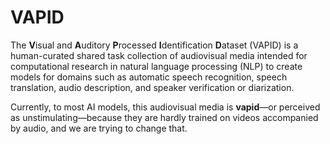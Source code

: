 # VAPID
The **V**isual and **A**uditory **P**rocessed **I**dentification **D**ataset (VAPID) is a human-curated shared task collection of audiovisual media intended for computational research in natural language processing (NLP) to create models for domains such as automatic speech recognition, speech translation, audio description, and speaker verification or diarization.

Currently, to most AI models, this audiovisual media is **vapid**—or perceived as unstimulating—because they are hardly trained on videos accompanied by audio, and we are trying to change that.
